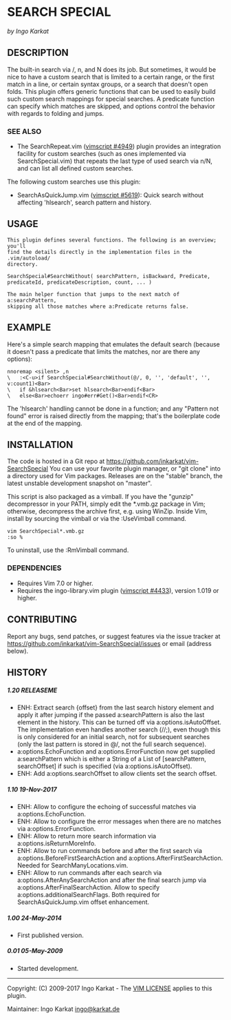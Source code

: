 SEARCH SPECIAL   
===============================================================================
_by Ingo Karkat_

DESCRIPTION
------------------------------------------------------------------------------

The built-in search via /, n, and N does its job. But sometimes, it
would be nice to have a custom search that is limited to a certain range, or
the first match in a line, or certain syntax groups, or a search that doesn't
open folds. This plugin offers generic functions that can be used to easily
build such custom search mappings for special searches. A predicate function
can specify which matches are skipped, and options control the behavior with
regards to folding and jumps.

### SEE ALSO

- The SearchRepeat.vim ([vimscript #4949](http://www.vim.org/scripts/script.php?script_id=4949)) plugin provides an integration
  facility for custom searches (such as ones implemented via
  SearchSpecial.vim) that repeats the last type of used search via n/N, and
  can list all defined custom searches.

The following custom searches use this plugin:

- SearchAsQuickJump.vim ([vimscript #5619](http://www.vim.org/scripts/script.php?script_id=5619)):
  Quick search without affecting 'hlsearch', search pattern and history.

USAGE
------------------------------------------------------------------------------

    This plugin defines several functions. The following is an overview; you'll
    find the details directly in the implementation files in the .vim/autoload/
    directory.

    SearchSpecial#SearchWithout( searchPattern, isBackward, Predicate, predicateId, predicateDescription, count, ... )

    The main helper function that jumps to the next match of a:searchPattern,
    skipping all those matches where a:Predicate returns false.

EXAMPLE
------------------------------------------------------------------------------

Here's a simple search mapping that emulates the default search (because it
doesn't pass a predicate that limits the matches, nor are there any options):

    nnoremap <silent> ,n
    \   :<C-u>if SearchSpecial#SearchWithout(@/, 0, '', 'default', '', v:count1)<Bar>
    \   if &hlsearch<Bar>set hlsearch<Bar>endif<Bar>
    \   else<Bar>echoerr ingo#err#Get()<Bar>endif<CR>

The 'hlsearch' handling cannot be done in a function; and any "Pattern not
found" error is raised directly from the mapping; that's the boilerplate code
at the end of the mapping.

INSTALLATION
------------------------------------------------------------------------------

The code is hosted in a Git repo at
    https://github.com/inkarkat/vim-SearchSpecial
You can use your favorite plugin manager, or "git clone" into a directory used
for Vim packages. Releases are on the "stable" branch, the latest unstable
development snapshot on "master".

This script is also packaged as a vimball. If you have the "gunzip"
decompressor in your PATH, simply edit the \*.vmb.gz package in Vim; otherwise,
decompress the archive first, e.g. using WinZip. Inside Vim, install by
sourcing the vimball or via the :UseVimball command.

    vim SearchSpecial*.vmb.gz
    :so %

To uninstall, use the :RmVimball command.

### DEPENDENCIES

- Requires Vim 7.0 or higher.
- Requires the ingo-library.vim plugin ([vimscript #4433](http://www.vim.org/scripts/script.php?script_id=4433)), version 1.019 or
  higher.

CONTRIBUTING
------------------------------------------------------------------------------

Report any bugs, send patches, or suggest features via the issue tracker at
https://github.com/inkarkat/vim-SearchSpecial/issues or email (address below).

HISTORY
------------------------------------------------------------------------------

##### 1.20    RELEASEME
- ENH: Extract search {offset} from the last search history element and apply
  it after jumping if the passed a:searchPattern is also the last element in
  the history. This can be turned off via a:options.isAutoOffset. The
  implementation even handles another search (//;), even though this is only
  considered for an initial search, not for subsequent searches (only the last
  pattern is stored in @/, not the full search sequence).
- a:options.EchoFunction and a:options.ErrorFunction now get supplied
  a:searchPattern which is either a String of a List of [searchPattern,
  searchOffset] if such is specified (via a:options.isAutoOffset).
- ENH: Add a:options.searchOffset to allow clients set the search offset.

##### 1.10    19-Nov-2017
- ENH: Allow to configure the echoing of successful matches via
  a:options.EchoFunction.
- ENH: Allow to configure the error messages when there are no matches via
  a:options.ErrorFunction.
- ENH: Allow to return more search information via a:options.isReturnMoreInfo.
- ENH: Allow to run commands before and after the first search via
  a:options.BeforeFirstSearchAction and a:options.AfterFirstSearchAction.
  Needed for SearchManyLocations.vim.
- ENH: Allow to run commands after each search via
  a:options.AfterAnySearchAction and after the final search jump via
  a:options.AfterFinalSearchAction. Allow to specify
  a:options.additionalSearchFlags. Both required for SearchAsQuickJump.vim
  offset enhancement.

##### 1.00    24-May-2014
- First published version.

##### 0.01    05-May-2009
- Started development.

------------------------------------------------------------------------------
Copyright: (C) 2009-2017 Ingo Karkat -
The [VIM LICENSE](http://vimdoc.sourceforge.net/htmldoc/uganda.html#license) applies to this plugin.

Maintainer:     Ingo Karkat <ingo@karkat.de>
